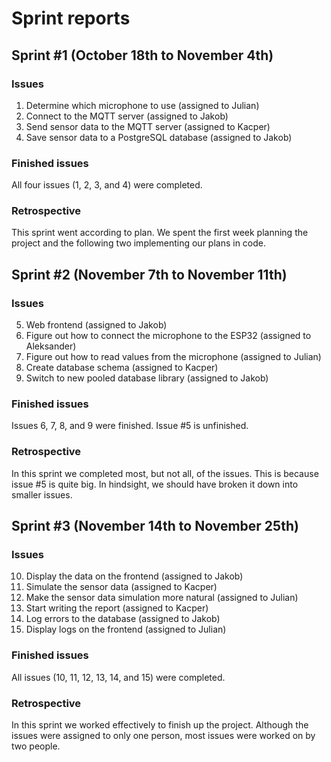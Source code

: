 # Sprint reports

## Sprint #1 (October 18th to November 4th)

### Issues

1. Determine which microphone to use (assigned to Julian)
2. Connect to the MQTT server (assigned to Jakob)
3. Send sensor data to the MQTT server (assigned to Kacper)
4. Save sensor data to a PostgreSQL database (assigned to Jakob)

### Finished issues

All four issues (1, 2, 3, and 4) were completed.

### Retrospective

This sprint went according to plan. We spent the first week planning the project and the following two implementing our plans in code.

## Sprint #2 (November 7th to November 11th)

### Issues

5. Web frontend (assigned to Jakob)
6. Figure out how to connect the microphone to the ESP32 (assigned to Aleksander)
7. Figure out how to read values from the microphone (assigned to Julian)
8. Create database schema (assigned to Kacper)
9. Switch to new pooled database library (assigned to Jakob)

### Finished issues

Issues 6, 7, 8, and 9 were finished. Issue #5 is unfinished.

### Retrospective

In this sprint we completed most, but not all, of the issues. This is because issue #5 is quite big. In hindsight, we should have broken it down into smaller issues.

## Sprint #3 (November 14th to November 25th)

### Issues

10. Display the data on the frontend (assigned to Jakob)
11. Simulate the sensor data (assigned to Kacper)
12. Make the sensor data simulation more natural (assigned to Julian)
13. Start writing the report (assigned to Kacper)
14. Log errors to the database (assigned to Jakob)
15. Display logs on the frontend (assigned to Julian)

### Finished issues

All issues (10, 11, 12, 13, 14, and 15) were completed.

### Retrospective

In this sprint we worked effectively to finish up the project. Although the issues were assigned to only one person, most issues were worked on by two people.

